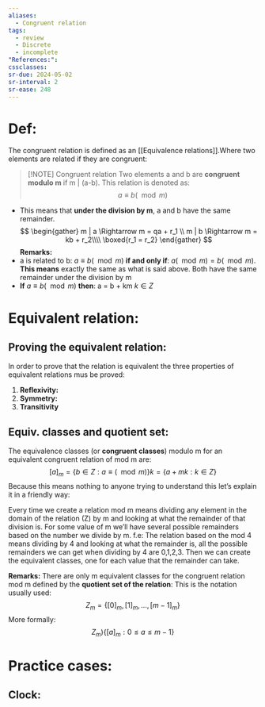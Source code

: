 ```yaml
---
aliases:
  - Congruent relation
tags:
  - review
  - Discrete
  - incomplete
"References:": 
cssclasses:
sr-due: 2024-05-02
sr-interval: 2
sr-ease: 248
---
```

# Def:

The congruent relation is defined as an [[Equivalence relations]].Where two elements are related if they are congruent: 

> [!NOTE] Congruent relation
> Two elements a and b are **congruent modulo m** if m | (a-b). This relation is denoted as: 
> $$
> a \equiv b(\mod m)
> $$

+ This means that **under the division by m**, a and b have the same remainder.
$$
\begin{gather}
m | a \Rightarrow m = qa + r_1 \\
m | b \Rightarrow m = kb + r_2\\\\
\boxed{r_1 = r_2}
\end{gather}
$$
**Remarks:**
+ a is related to b: $a \equiv b (\mod m)$ **if and only if**: $a (\mod m) = b (\mod m)$. **This means** exactly the same as what is said above. Both have the same remainder under the division by m
+ **If** $a \equiv b (\mod m)$ **then**: a = b + km $k \in Z$
# Equivalent relation: 

## Proving the equivalent relation:
In order to prove that the relation is equivalent the three properties of equivalent relations mus be proved: 

1. **Reflexivity:**
3. **Symmetry:**
4. **Transitivity**

## Equiv. classes and quotient set: 
The equivalence classes (or **congruent classes**) modulo m for an equivalent congruent relation of mod m are: 
$$
[a]_m = \{b\in Z: a \equiv (\mod m)\}k = \{a + mk : k \in Z\}
$$
Because this means nothing to anyone trying to understand this let’s explain it in a friendly way: 

Every time we create a relation mod m means dividing any element in the domain of the relation (Z) by m and looking at what the remainder of that division is. For some value of m we’ll have several possible remainders based on the number we divide by m.
	f.e: The relation based on the mod 4 means dividing by 4 and looking at what the remainder is, all the possible remainders we can get when dividing by 4 are 0,1,2,3. Then we can create the equivalent classes, one for each value that the remainder can take. 

**Remarks:** There are only m equivalent classes for the congruent relation mod m defined by the **quotient set of the relation**: 
This is the notation usually used: 
$$
Z_m = \{[0]_m,[1]_m,...,[m-1]_m\}
$$
More formally: 
$$
Z_m ) \{[a]_m: 0 \leq a \leq m-1 \}
$$

# Practice cases: 
## Clock: 


